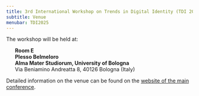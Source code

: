 ```yaml
---
title: 3rd International Workshop on Trends in Digital Identity (TDI 2025)
subtitle: Venue
menubar: TDI2025
---
```


The workshop will be held at:
<ul style="list-style: none;">
  <li><b>Room E</b></li>
  <li><b>Plesso Belmeloro</b></li>
  <li><b>Alma Mater Studiorum, University of Bologna</b></li>
  <li>Via Beniamino Andreatta 8, 40126 Bologna (Italy)</li>
</ul>

Detailed information on the venue can be found on the <a href="https://itasec.it/venue/">website of the main conference</a>.